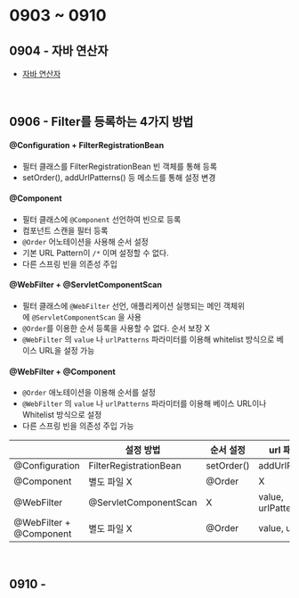 # 0903 ~ 0910

## 0904 - 자바 연산자
- [자바 연산자](https://velog.io/@ahnjs/3%EC%A3%BC%EC%B0%A8-%EC%97%B0%EC%82%B0%EC%9E%90)

<br>

## 0906 - Filter를 등록하는 4가지 방법
#### @Configuration + FilterRegistrationBean
- 필터 클래스를 FilterRegistrationBean 빈 객체를 통해 등록
- setOrder(), addUrlPatterns() 등 메소드를 통해 설정 변경

#### @Component
- 필터 클래스에 `@Component` 선언하여 빈으로 등록
- 컴포넌트 스캔을 필터 등록 
- `@Order` 어노테이션을 사용해 순서 설정
- 기본 URL Pattern이 `/*` 이며 설정할 수 없다.
- 다른 스프링 빈을 의존성 주입

#### @WebFilter + @ServletComponentScan
- 필터 클래스에 `@WebFilter` 선언, 애플리케이션 실행되는 메인 객체위에 `@ServletComponentScan` 을 사용
- `@Order`를 이용한 순서 등록을 사용할 수 없다. 순서 보장 X
- `@WebFilter` 의 `value` 나 `urlPatterns` 파라미터를 이용해 whitelist 방식으로 베이스 URL을 설정 가능

#### @WebFilter + @Component
- `@Order` 애노테이션을 이용해 순서를 설정
- `@WebFilter` 의 `value` 나 `urlPatterns` 파라미터를 이용해 베이스 URL이나 Whitelist 방식으로 설정
- 다른 스프링 빈을 의존성 주입 가능


|                         | 설정 방법              | 순서 설정  | url 패턴 적용      |
| ----------------------- | ---------------------- | ---------- | ------------------ |
| @Configuration          | FilterRegistrationBean | setOrder() | addUrlPatterns()   |
| @Component              | 별도 파일 X            | @Order     | X                  |
| @WebFilter              | @ServletComponentScan  | X          | value, urlPatterns |
| @WebFilter + @Component | 별도 파일 X            | @Order     | value, urlPattern  |

<br>

## 0910 - 
### 